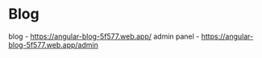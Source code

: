 # Blog

blog - https://angular-blog-5f577.web.app/
admin panel - https://angular-blog-5f577.web.app/admin
